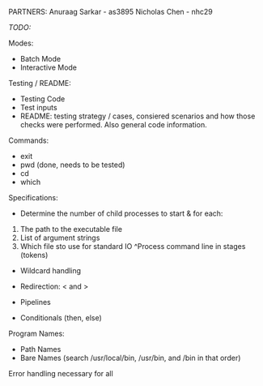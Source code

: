 PARTNERS:
Anuraag Sarkar - as3895
Nicholas Chen - nhc29

*TODO:*

Modes:
- Batch Mode
- Interactive Mode

Testing / README:
- Testing Code
- Test inputs
- README: testing strategy / cases, consiered scenarios and how those checks were performed. Also general code information.

Commands:
- exit
- pwd (done, needs to be tested)
- cd
- which

Specifications:
- Determine the number of child processes to start & for each:

1. The path to the executable file
2. List of argument strings
3. Which file sto use for standard IO
^Process command line in stages (tokens)

- Wildcard handling

- Redirection: < and >
- Pipelines
- Conditionals (then, else)

Program Names:
- Path Names
- Bare Names (search /usr/local/bin, /usr/bin, and /bin in that order)

Error handling necessary for all